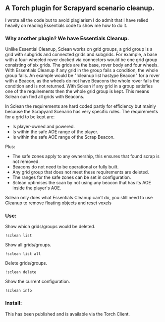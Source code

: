 ## A Torch plugin for Scrapyard scenario cleanup.
I wrote all the code but to avoid plagiarism I do admit that I have relied heavily on reading Essentials code to show me how to do it.


### Why another plugin? We have Essentials Cleanup.
Unlike Essential Cleanup, Sclean works on grid groups, a grid group is a grid with subgrids and connected grids and subgrids. For example, a base with a four-wheeled rover docked via connectors would be one grid group consisting of six grids. The grids are the base, rover body and four wheels. 
With Essentials Cleanup if any grid in the group fails a condition, the whole group fails. An example would be "!cleanup list hastype Beacon" for a rover with a Beacon, as the wheels do not have Beacons the whole rover fails the condition and is not returned.
With Sclean if any grid in a group satisfies one of the requirements then the whole grid group is kept. This means Sclean can find all grids with Beacons. 


In Sclean the requirements are hard coded partly for efficiency but mainly because the Scrapyard Scenario has very specific rules.
The requirements for a grid to be kept are: 
* Is player-owned and powered. 
* Is within the safe AOE range of the player. 
* Is within the safe AOE range of the Scrap Beacon.


Plus:
* The safe zones apply to any ownership, this ensures that found scrap is not removed. 
* Beacons do not need to be operational or fully built. 
* Any grid group that does not meet these requirements are deleted.
* The ranges for the safe zones can be set in configuration.
* Sclean optimises the scan by not using any beacon that has its AOE inside the player's AOE. 


Sclean only does what Essentials Cleanup can't do, you still need to use Cleanup to remove floating objects and reset voxels 


### Use:


Show which grids/groups would be deleted.
```
!sclean list
```


Show all grids/groups.
```
!sclean list all
```


Delete grids/groups.
```
!sclean delete
```


Show the current configuration.
```
!sclean info
```


### Install:
This has been published and is available via the Torch Client.



